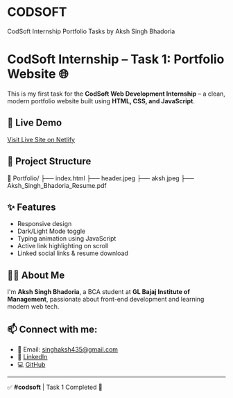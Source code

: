 # CODSOFT
CodSoft Internship Portfolio Tasks by Aksh Singh Bhadoria
# CodSoft Internship – Task 1: Portfolio Website 🌐

This is my first task for the **CodSoft Web Development Internship** – a clean, modern portfolio website built using **HTML, CSS, and JavaScript**.

## 🔗 Live Demo
[Visit Live Site on Netlify](https://aksh-portfolio.netlify.app)

## 📂 Project Structure
📁 Portfolio/
├── index.html
├── header.jpeg
├── aksh.jpeg
├── Aksh_Singh_Bhadoria_Resume.pdf

## ✨ Features
- Responsive design
- Dark/Light Mode toggle
- Typing animation using JavaScript
- Active link highlighting on scroll
- Linked social links & resume download

## 👨‍💻 About Me
I'm **Aksh Singh Bhadoria**, a BCA student at **GL Bajaj Institute of Management**, passionate about front-end development and learning modern web tech.

## 📫 Connect with me:
- 📧 Email: singhaksh435@gmail.com  
- 🔗 [LinkedIn](https://www.linkedin.com/in/aksh-singh-659586332)  
- 💻 [GitHub](https://github.com/AkshsinghBhadoria)

---

✅ **#codsoft** | Task 1 Completed 🚀

